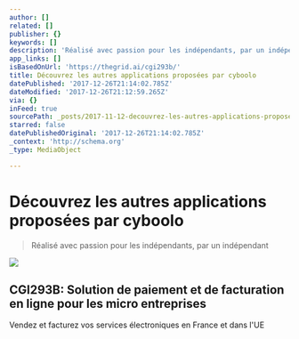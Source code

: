 ```yaml
---
author: []
related: []
publisher: {}
keywords: []
description: 'Réalisé avec passion pour les indépendants, par un indépendant'
app_links: []
isBasedOnUrl: 'https://thegrid.ai/cgi293b/'
title: Découvrez les autres applications proposées par cyboolo
datePublished: '2017-12-26T21:14:02.785Z'
dateModified: '2017-12-26T21:12:59.265Z'
via: {}
inFeed: true
sourcePath: _posts/2017-11-12-decouvrez-les-autres-applications-proposees-par-cyboolo.md
starred: false
datePublishedOriginal: '2017-12-26T21:14:02.785Z'
_context: 'http://schema.org'
_type: MediaObject

---
```

# Découvrez les autres applications proposées par cyboolo

> Réalisé avec passion pour les indépendants, par un indépendant

![](https://the-grid-user-content.s3-us-west-2.amazonaws.com/cc90fdd5-8da6-4a76-8bd9-617486795a86.jpg)

<article style=""><h1>CGI293B: Solution de paiement et de facturation en ligne pour les micro entreprises</h1><p>Vendez et facturez vos services électroniques en France et dans l'UE</p></article>